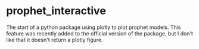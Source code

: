 # prophet_interactive
The start of a python package using plotly to plot prophet models.  This feature was recently added to the official version of the package, but I don't like that it doesn't return a plotly figure.
